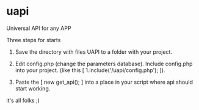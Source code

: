 # uapi
Universal API for any APP

Three steps for starts

1. Save the directory with files UAPI to a folder with your project.

2. Edit config.php (change the parameters database). Include config.php into your project. (like this [ 1.include('/uapi/config.php'); ]).

3. Paste the [ new get_api(); ] into a place in your script where api should start working. 

it's all folks ;)
